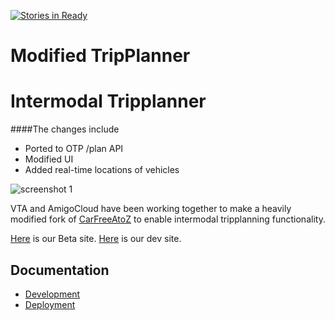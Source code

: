 [![Stories in Ready](https://badge.waffle.io/vta/modeify.png?label=ready&title=Ready)](https://waffle.io/vta/modeify)
# Modified TripPlanner

<!--[![Build status][travis-image]][travis-url]-->
<!--[![Test coverage][coveralls-image]][coveralls-url]-->
<!--[![Code Climate][code-climate-image]][code-climate-url]-->
<!--[![Dependency Status][david-image]][david-url]-->

<!--[travis-image]: https://img.shields.io/travis/conveyal/modeify.svg?style=flat-square-->
<!--[travis-url]: https://travis-ci.org/conveyal/modeify-->
<!--[coveralls-image]: https://img.shields.io/coveralls/conveyal/modeify.svg?style=flat-square-->
<!--[coveralls-url]: https://coveralls.io/r/conveyal/modeify?branch=master-->
<!--[code-climate-image]: http://img.shields.io/codeclimate/github/conveyal/modeify.svg?style=flat-square-->
<!--[code-climate-url]: https://codeclimate.com/github/conveyal/modeify-->
<!--[david-image]: http://img.shields.io/david/conveyal/modeify.svg?style=flat-square-->
<!--[david-url]: https://david-dm.org/conveyal/modeify-->

# Intermodal Tripplanner 

####The changes include
- Ported to OTP /plan API 
- Modified UI
- Added real-time locations of vehicles

![screenshot 1](http://i.imgur.com/spSp3nX.png "VTA Multimodal Tripplanner")


VTA and AmigoCloud have been working together to make a heavily modified fork of [CarFreeAtoZ](http://www.carfreeatoz.com/) to enable intermodal tripplanning functionality.

[Here](http://tripplanner.vta.org) is our Beta site.  [Here](http://devplanner.vta.org) is our dev site.

## Documentation

* [Development](/docs/Development.md)
* [Deployment](/docs/Deployment.md)
